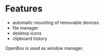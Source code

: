 # Features #

  * automatic mounting of removable devices
  * file manager
  * desktop icons
  * clipboard history

OpenBox is used as window manager.